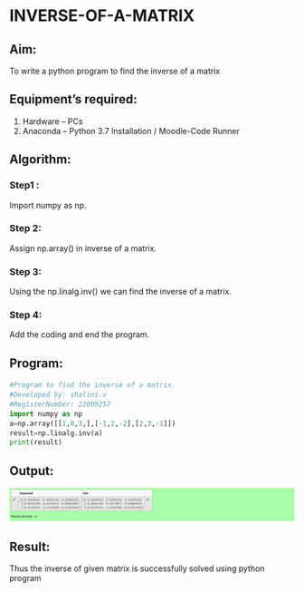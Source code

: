 # INVERSE-OF-A-MATRIX
## Aim:
To write a python program to find the inverse of a matrix
## Equipment’s required:
1. 	Hardware – PCs
2. 	Anaconda – Python 3.7 Installation / Moodle-Code Runner
## Algorithm:
### Step1 : 
Import numpy as np.
### Step 2: 
Assign np.array() in inverse of a matrix.
### Step 3: 
Using the np.linalg.inv() we can find the inverse of a matrix.
### Step 4:
Add the coding and end the program. 

## Program:
```py
#Program to find the inverse of a matrix.
#Developed by: shalini.v
#RegisterNumber: 22009257
import numpy as np
a=np.array([[1,0,3,],[-1,2,-2],[2,3,-1]])
result=np.linalg.inv(a)
print(result)


```
## Output:
![output](/10.png)
## Result:
Thus the inverse of given matrix is successfully solved using python program

